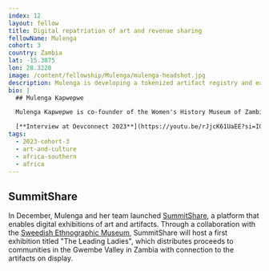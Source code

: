 ```yaml
---
index: 12
layout: fellow
title: Digital repatriation of art and revenue sharing
fellowName: Mulenga
cohort: 3
country: Zambia
lat: -15.3875
lon: 28.3228
image: /content/fellowship/Mulenga/mulenga-headshot.jpg
description: Mulenga is developing a tokenized artifact registry and experimenting with museum revenue sharing for community documentation of art, customs, and crafting practices.
bio: |
  ## Mulenga Kapwepwe

  Mulenga Kapwepwe is co-founder of the Women's History Museum of Zambia. There are many African artifacts in museums around the world, but rarely do those items have a tangible connection to the people and communities who created them. For her Fellowship, Mulenga is working with the Zambian web3 community to create a tokenized artifact registry, experimenting with museum revenue sharing for community documentation of art, customs, and crafting methodologies still practiced by the descendants of those items on display in museums around the world. Even if the items won't return to their places of origin in the near future, it's a small step toward bridging a gap of ownership that spans centuries.

  [**Interview at Devconnect 2023**](https://youtu.be/rJjcK61UaEE?si=I0Li5E_ey8umGRcw)
tags:
  - 2023-cohort-3
  - art-and-culture
  - africa-southern
  - africa
---
```


## SummitShare

In December, Mulenga and her team launched [SummitShare](https://summitshare.co/), a platform that enables digital exhibitions of art and artifacts. Through a collaboration with the [Sweedish Ethnographic Museum](https://www.etnografiskamuseet.se/en/), SummitShare will host a first exhibition titled "The Leading Ladies", which distributes proceeds to communities in the Gwembe Valley in Zambia with connection to the artifacts on display.
